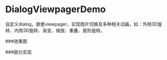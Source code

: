 # DialogViewpagerDemo
自定义dialog，嵌套viewpager，实现图片切换及多种相关动画，如：外侧3D旋转、内侧3D旋转、渐变、缩放、重叠、扇形旋转。

###效果图

###部分实现
